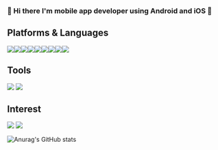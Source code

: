 ### 👋 Hi there I'm mobile app developer using Android and iOS 👋

## Platforms & Languages
<img src="https://img.shields.io/badge/Android-3DDC84?style=flat-square&logo=Android&logoColor=white"/><img src="https://img.shields.io/badge/iOS-000000?style=flat-square&logo=iOS&logoColor=white"/><img src="https://img.shields.io/badge/Flutter-02569B?style=flat-square&logo=Flutter&logoColor=white"/><img src="https://img.shields.io/badge/Dart-0175C2?style=flat-square&logo=Dart&logoColor=white"/><img src="https://img.shields.io/badge/JavaScriipt-F7DF1E.svg?style=flat-square&logo=Javascript&logoColor=white"/><img src="https://img.shields.io/badge/Fastlane-00F200.svg?style=flat-square&logo=Fastlane&logoColor=white"/><img src="https://img.shields.io/badge/Windows-0078D6.svg?style=flat-square&logo=Windows&logoColor=white"/><img src="https://img.shields.io/badge/macOS-000000.svg?style=flat-square&logo=macOS&logoColor=white"/><img src="https://img.shields.io/badge/Linux-FCC624.svg?style=flat-square&logo=Linux&logoColor=white"/>

## Tools
<img src="https://img.shields.io/badge/Firebase-FFCA28?style=flat-square&logo=Firebase&logoColor=black"/> <img src="https://img.shields.io/badge/Git-F05032?style=flat-square&logo=Git&logoColor=white"/>

## Interest
<img src="https://img.shields.io/badge/NestJS-E0234E?style=flat-square&logo=NestJS&logoColor=white"/> <img src="https://img.shields.io/badge/Rust-000000?style=flat-square&logo=Rust&logoColor=white"/>

![Anurag's GitHub stats](https://github-readme-stats.vercel.app/api?username=97-Hyun&show_icons=true&theme=radical)



